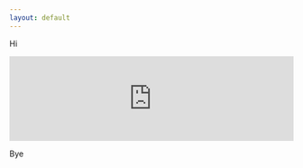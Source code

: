 ```yaml
---
layout: default
---
```


Hi

<iframe frameborder="0" width="100%" src="https://repl.it/@rplrpl/Import-a-CSV-into-Pandas-Print-the-resulting-DataFrame?lite=true"></iframe>

Bye
